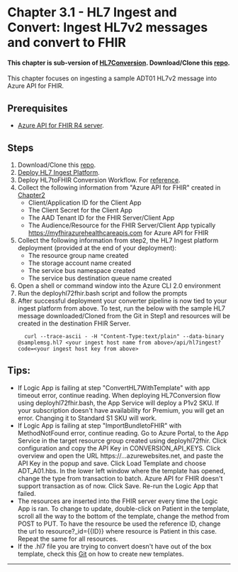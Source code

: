 # Chapter 3.1 - HL7 Ingest and Convert: Ingest HL7v2 messages and convert to FHIR

#### This chapter is sub-version of [HL7Conversion](https://github.com/microsoft/health-architectures/tree/master/HL7Conversion). Download/Clone this [repo](https://github.com/microsoft/health-architectures).

This chapter focuses on ingesting a sample ADT01 HL7v2 message into Azure API for FHIR.

## Prerequisites
* [Azure API for FHIR R4 server](../Chapter2-AzureAPIforFHIR/ReadMe.md).

## Steps
1. Download/Clone this [repo](https://github.com/microsoft/health-architectures).
2. [Deploy  HL7 Ingest Platform](https://github.com/microsoft/health-architectures/tree/master/HL7Conversion#deploying-your-own-hl7-ingest-platform).
3. Deploy HL7toFHIR Conversion Workflow.
For [reference](https://github.com/microsoft/health-architectures/tree/master/HL7Conversion#-deploying-your-own-hl7tofhir-conversion-workflow).
4. Collect the following information from "Azure API for FHIR" created in [Chapter2](../Chapter2-AzureAPIforFHIR/ReadMe.md)
   + Client/Application ID for the Client App
   + The Client Secret for the Client App
   + The AAD Tenant ID for the FHIR Server/Client App
   + The Audience/Resource for the FHIR Server/Client App typically https://myfhirazurehealthcareapis.com for Azure API for FHIR
5. Collect the following information from step2, the HL7 Ingest platform deployment (provided at the end of your deployment):
   + The resource group name created
   + The storage account name created
   + The service bus namespace created
   + The service bus destination queue name created
6. Open a shell or command window into the Azure CLI 2.0 environment
7. Run the deployhl72fhir.bash script and follow the prompts
8. After successful deployment your converter pipeline is now tied to your ingest platform from above.  To test, run the below with the sample HL7 message downloaded/Cloned from the Git in Step1 and resources will be created in the destination FHIR Server.
      ```
        curl --trace-ascii - -H "Content-Type:text/plain" --data-binary @samplemsg.hl7 <your ingest host name from above>/api/hl7ingest?code=<your ingest host key from above>
      ``` 
## Tips:
   + If Logic App is failing at step "ConvertHL7WithTemplate" with app timeout error, continue reading. When deploying HL7Conversion flow using deployhl72fhir.bash, the App Service will deploy a P1v2 SKU. If your subscription doesn't have availability for Premium, you will get an error. Changing it to Standard S1 SKU will work.
   + If Logic App is failing at step "ImportBundletoFHIR" with MethodNotFound error, continue reading. Go to Azure Portal, to the App Service in the target resource group created using deployhl72fhir. Click configuration and copy the API Key in CONVERSION_API_KEYS. Click overview and open the URL https://...azurewebsites.net, and paste the API Key in the popup and save. Click Load Template and choose ADT_A01.hbs. In the lower left window where the template has opened, change the type from transaction to batch. Azure API for FHIR doesn't support transaction as of now. Click Save. Re-run the Logic App that failed.
   + The resources are inserted into the FHIR server every time the Logic App is ran. To change to update, double-click on Patient in the template, scroll all the way to the bottom of the template, change the method from POST to PUT. To have the resource be used the reference ID, change the url to resource?_id={{ID}} where resource is Patient in this case. Repeat the same for all resources.
   + If the .hl7 file you are trying to convert doesn't have out of the box template, check this [Git](https://github.com/microsoft/FHIR-Converter) on how to create new templates.


*** 


